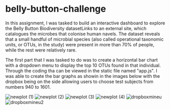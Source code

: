 # belly-button-challenge
In this assignment, I was tasked to build an interactive dashboard to explore the Belly Button Biodiversity datasetLinks to an external site, which catalogues the microbes that colonise human navels.
The dataset reveals that a small handful of microbial species (also called operational taxonomic units, or OTUs, in the study) were present in more than 70% of people, while the rest were relatively rare.

The first part that I was tasked to do was to create a horizontal bar chart with a dropdown menu to display the top 10 OTUs found in that individual. Through the coding tha can be viewed in the static file named "app.js".
I was able to create the bar graphs as showin in the images below with the dropbox being on the side allowing users to choose test subjects from numbers 940 to 1601.

![newplot (1)](https://github.com/Hluu1/belly-button-challenge/assets/125692186/ef58f154-4035-4a9c-82cd-9397df57a108)
![newplot (2)](https://github.com/Hluu1/belly-button-challenge/assets/125692186/972a7905-18af-4928-b02c-7810bfa08ae1)
![newplot (3)](https://github.com/Hluu1/belly-button-challenge/assets/125692186/67014a94-05fa-4f3c-b08c-7109198126ef)
![newplot (4)](https://github.com/Hluu1/belly-button-challenge/assets/125692186/963843d8-23f2-4f50-bf22-9d9b0aff916c)
![dropboxmineu](https://github.com/Hluu1/belly-button-challenge/assets/125692186/f5fa44f5-21d2-4a40-81b0-b8746d3c3934)
![dropboxmineu2](https://github.com/Hluu1/belly-button-challenge/assets/125692186/8ae78023-a6ec-4da0-9e96-21a54185485a)
